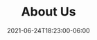 ---
title: "About Us"
date: 2021-06-24T18:23:00-06:00
accepted : "We accept cash, check, and credit card self-pay as well as insurance."
heading : "Check your insurance coverage."
description : "We accept most Blue Cross Blue Shield, Anthem, and Cigna PPO plans.  Get pre-approved through **[The Lactation Network](https://go.lactationnetwork.com/BloomandBlossomLLC)**."
expertise_title: "Self-pay Fees"
expertise_sectors: ["First Appointment (90 minutes) - $150", "Follow up appointments (60 minutes) - $100", "Twin Consultation (Initial) - $200", "Twin (Follow up) - $150", "Telehealth (Initial) - $125", "Telehealth (Follow up) - $75"]

---